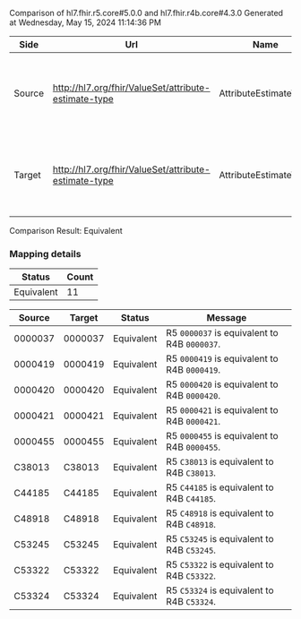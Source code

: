 Comparison of hl7.fhir.r5.core#5.0.0 and hl7.fhir.r4b.core#4.3.0
Generated at Wednesday, May 15, 2024 11:14:36 PM

| Side | Url | Name | Title | Description |
| --- | --- | --- | --- | --- |
| Source | http://hl7.org/fhir/ValueSet/attribute-estimate-type | AttributeEstimateType | Attribute Estimate Type | A statistic about a statistic, e.g.  Confidence interval or p-value |
| Target | http://hl7.org/fhir/ValueSet/attribute-estimate-type | AttributeEstimateType | AttributeEstimateType | A statistic about a statistic, e.g.  Confidence interval or p-value |


Comparison Result: Equivalent


### Mapping details

| Status | Count |
| ------ | ----- |
Equivalent | 11 |


| Source | Target | Status | Message |
| ------ | ------ | ------ | ------- |
| 0000037 | 0000037 | Equivalent | R5 `0000037` is equivalent to R4B `0000037`. |
| 0000419 | 0000419 | Equivalent | R5 `0000419` is equivalent to R4B `0000419`. |
| 0000420 | 0000420 | Equivalent | R5 `0000420` is equivalent to R4B `0000420`. |
| 0000421 | 0000421 | Equivalent | R5 `0000421` is equivalent to R4B `0000421`. |
| 0000455 | 0000455 | Equivalent | R5 `0000455` is equivalent to R4B `0000455`. |
| C38013 | C38013 | Equivalent | R5 `C38013` is equivalent to R4B `C38013`. |
| C44185 | C44185 | Equivalent | R5 `C44185` is equivalent to R4B `C44185`. |
| C48918 | C48918 | Equivalent | R5 `C48918` is equivalent to R4B `C48918`. |
| C53245 | C53245 | Equivalent | R5 `C53245` is equivalent to R4B `C53245`. |
| C53322 | C53322 | Equivalent | R5 `C53322` is equivalent to R4B `C53322`. |
| C53324 | C53324 | Equivalent | R5 `C53324` is equivalent to R4B `C53324`. |

